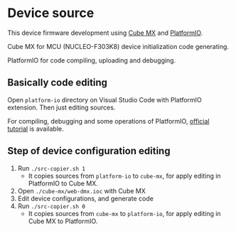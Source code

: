 # Device source

This device firmware development using [Cube MX](https://www.st.com/en/development-tools/stm32cubemx.html) and [PlatformIO](https://platformio.org/).

Cube MX for MCU (NUCLEO-F303K8) device initialization code generating.

PlatformIO for code compiling, uploading and debugging.

## Basically code editing

Open `platform-io` directory on Visual Studio Code with PlatformIO extension. Then just editing sources.

For compiling, debugging and some operations of PlatformIO, [official tutorial](https://docs.platformio.org/en/latest/tutorials/ststm32/stm32cube_debugging_unit_testing.html) is available.

## Step of device configuration editing

1. Run `./src-copier.sh 1`
   - It copies sources from `platform-io` to `cube-mx`, for apply editing in PlatformIO to Cube MX.
2. Open `./cube-mx/web-dmx.ioc` with Cube MX
3. Edit device configurations, and generate code
4. Run `./src-copier.sh 0`
   - It copies sources from `cube-mx` to `platform-io`, for apply editing in Cube MX to PlatformIO.
